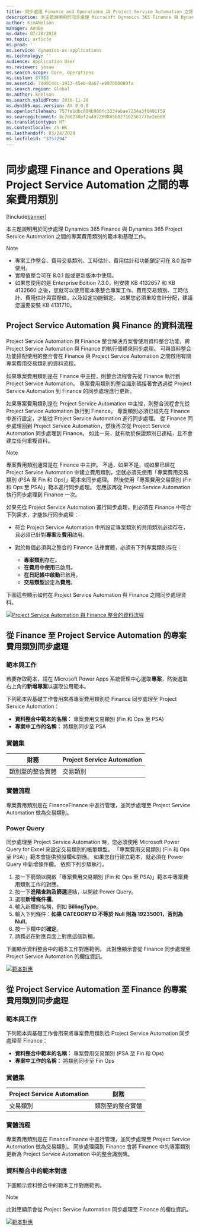 ```yaml
---
title: 同步處理 Finance and Operations 與 Project Service Automation 之間的專案費用類別
description: 本主題說明用於同步處理 Microsoft Dynamics 365 Finance 與 Dynamics 365 Project Service Automation 之間的專案費用類別的範本和基礎工作。
author: KimANelson
manager: AnnBe
ms.date: 07/20/2018
ms.topic: article
ms.prod: ''
ms.service: dynamics-ax-applications
ms.technology: ''
audience: Application User
ms.reviewer: josaw
ms.search.scope: Core, Operations
ms.custom: 87983
ms.assetid: 7dd914dc-1913-45eb-8a67-e897b00089fa
ms.search.region: Global
ms.author: knelson
ms.search.validFrom: 2016-11-28
ms.dyn365.ops.version: AX 8.0.0
ms.openlocfilehash: 757fe1dbc804b986fc3334ebae7254a3f0491f59
ms.sourcegitcommit: 8c786230ef2a497280885b827162561776e2eb00
ms.translationtype: HT
ms.contentlocale: zh-HK
ms.lasthandoff: 03/24/2020
ms.locfileid: "3757294"
---
```

# <a name="synchronize-project-expense-categories-between-finance-and-operations-and-project-service-automation"></a>同步處理 Finance and Operations 與 Project Service Automation 之間的專案費用類別

[!include[banner](../includes/banner.md)]

本主題說明用於同步處理 Dynamics 365 Finance 與 Dynamics 365 Project Service Automation 之間的專案費用類別的範本和基礎工作。

> [!NOTE]
> - 專案工作整合、費用交易類別、工時估計、費用估計和功能鎖定可在 8.0 版中使用。
> - 實際值整合可在 8.0.1 版或更新版本中使用。
> - 如果您使用的是 Enterprise Edition 7.3.0，則安裝 KB 4132657 和 KB 4132660 之後，您就可以使用範本來整合專案工作、費用交易類別、工時估計、費用估計與實際值，以及設定功能鎖定。 如果您必須重設會計分配，建議您還要安裝 KB 4131710。

## <a name="data-flow-for-project-service-automation-and-finance"></a>Project Service Automation 與 Finance 的資料流程

Project Service Automation 與 Finance 整合解決方案會使用資料整合功能，跨 Project Service Automation 與 Finance 的執行個體來同步處理。 可與資料整合功能搭配使用的整合會在 Finance 與 Project Service Automation 之間啟用有關專案費用交易類別的資料流程。

如果專案費用類別是在 Finance 中主控，則整合流程會先從 Finance 執行到 Project Service Automation。 專案費用類別的整合識別碼接著會透過從 Project Service Automation 到 Finance 的同步處理進行更新。

如果專案費用類別是在 Project Service Automation 中主控，則整合流程會先從 Project Service Automation 執行到 Finance。 專案類別必須已經先在 Finance 中進行設定，才能從 Project Service Automation 進行同步處理。 從 Finance 同步處理回到 Project Service Automation，然後再次從 Project Service Automation 同步處理到 Finance。 如此一來，就有助於保證類別已連結，且不會建立任何重複資料。

> [!NOTE]
> 專案費用類別通常是在 Finance 中主控。 不過，如果不是，或如果已經在 Project Service Automation 中建立費用類別，您就必須先使用「專案費用交易類別 (PSA 至 Fin 和 Ops)」範本來同步處理。 然後使用「專案費用交易類別 (Fin 和 Ops 至 PSA)」範本進行同步處理。 您應該再從 Project Service Automation 執行同步處理到 Finance 一次。
>
> 如果先從 Project Service Automation 進行同步處理，則必須在 Finance 中符合下列需求，才能執行同步處理：
>
> - 符合 Project Service Automation 中所設定專案類別的共用類別必須存在，且必須已針對**專案**及**費用**啟用。
> - 對於每個必須與之整合的 Finance 法律實體，必須有下列專案類別存在：
>
>     - **專案類別**存在。 
>     - **在費用中使用**已啟用。
>     - **在日記帳中啟動**已啟用。
>     - **交易類型**設定為**費用**。

下圖這些顯示如何在 Project Service Automation 與 Finance 之間同步處理資料。

[![Project Service Automation 與 Finance 整合的資料流程](./media/ProjectExpenseCategoriesFlow.png)](./media/ProjectExpenseCategoriesFlow.png)

## <a name="project-expense-category-synchronization-from-finance-to-project-service-automation"></a>從 Finance 至 Project Service Automation 的專案費用類別同步處理

### <a name="template-and-task"></a>範本與工作

若要存取範本，請在 Microsoft Power Apps 系統管理中心選取**專案**，然後選取右上角的**新增專案**以選取公用範本。

下列範本與基礎工作會用來將專案費用類別從 Finance 同步處理至 Project Service Automation：

- **資料整合中範本的名稱：** 專案費用交易類別 (Fin 和 Ops 至 PSA)
- **專案中工作的名稱：** 將類別同步至 PSA

### <a name="entity-set"></a>實體集

| 財務                           | Project Service Automation |
|-----------------------------------|----------------------------|
| 類別至的整合實體 | 交易類別     |

### <a name="entity-flow"></a>實體流程

專案費用類別是在 FinanceFinance 中進行管理，並同步處理至 Project Service Automation 做為交易類別。

### <a name="power-query"></a>Power Query

同步處理至 Project Service Automation 時，您必須使用 Microsoft Power Query for Excel 來設定交易類別的帳單類型。 「專案費用交易類別 (Fin 和 Ops 至 PSA)」範本會提供預設欄和對應。 如果您自行建立範本，就必須在 Power Query 中新增條件欄。 依照下列步驟執行。

1. 按一下箭頭以開啟「專案費用交易類別 (Fin 和 Ops 至 PSA)」範本中專案費用類別工作的對應。
2. 按一下**進階查詢及篩選**連結，以開啟 Power Query。
2. 選取**新增條件欄**。
3. 輸入新欄的名稱，例如 **BillingType**。
4. 輸入下列條件：**如果 CATEGORYID 不等於 Null 則為 19235001，否則為 Null**。
5. 按一下欄中的**確定**。
6. 請務必在對應頁面上對應這個新欄。

下圖顯示資料整合中的範本工作對應範例。 此對應顯示會從 Finance 同步處理至 Project Service Automation 的欄位資訊。

[![範本對應](./media/ProjectExpenseCategoriesToPSAMapping.jpg)](./media/ProjectExpenseCategoriesToPSAMapping.jpg)

## <a name="project-expense-category-synchronization-from-project-service-automation-to-finance"></a>從 Project Service Automation 至 Finance 的專案費用類別同步處理

### <a name="template-and-task"></a>範本與工作

下列範本與基礎工作會用來將專案費用類別從 Project Service Automation 同步處理至 Finance：

- **資料整合中範本的名稱：** 專案費用交易類別 (PSA 至 Fin 和 Ops)
- **專案中工作的名稱：** 將類別同步至 Fin Ops

### <a name="entity-set"></a>實體集

| Project Service Automation | 財務                           |
|----------------------------|-----------------------------------|
| 交易類別     | 類別至的整合實體 |

### <a name="entity-flow"></a>實體流程

專案費用類別是在 FinanceFinance 中進行管理，並同步處理至 Project Service Automation 做為交易類別。 同步處理回到 Finance 會將 Finance 中的專案類別更新為 Project Service Automation 中的整合識別碼。

### <a name="template-mapping-in-data-integration"></a>資料整合中的範本對應

下圖顯示資料整合中的範本工作對應範例。

> [!NOTE]
> 此對應顯示會從 Project Service Automation 同步處理至 Finance 的欄位資訊。

[![範本對應](./media/ProjectExpenseCategoriesToFinOpsMapping.jpg)](./media/ProjectExpenseCategoriesToFinOpsMapping.jpg)
